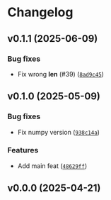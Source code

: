 # Changelog

## v0.1.1 (2025-06-09)

### Bug fixes

- Fix wrong __len__ (#39) ([`8ad9c45`](https://github.com/34j/axis-batch/commit/8ad9c457d0ee1e9d53404baad71acdc8e08e989a))

## v0.1.0 (2025-05-09)

### Bug fixes

- Fix numpy version ([`938c14a`](https://github.com/34j/axis-batch/commit/938c14a03f9ddafe5e8a7ae5f20657ab018899d0))

### Features

- Add main feat ([`48629ff`](https://github.com/34j/axis-batch/commit/48629ffc294075b6b73dee7b2d0cccea39896f70))

## v0.0.0 (2025-04-21)
